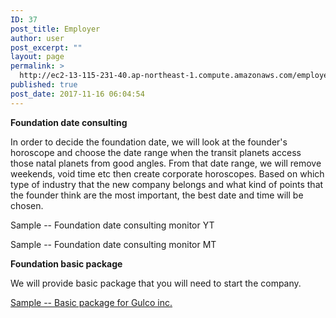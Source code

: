 ```yaml
---
ID: 37
post_title: Employer
author: user
post_excerpt: ""
layout: page
permalink: >
  http://ec2-13-115-231-40.ap-northeast-1.compute.amazonaws.com/employer/
published: true
post_date: 2017-11-16 06:04:54
---
```

<strong>Foundation date consulting</strong>

<span style="font-weight: 400;">In order to decide the foundation date, we will look at the founder's horoscope and choose the date range when the transit planets access those natal planets from good angles. From that date range, we will remove weekends, void time etc then create corporate horoscopes. Based on which type of industry that the new company belongs and what kind of points that the founder think are the most important, the best date and time will be chosen.</span>

Sample -- Foundation date consulting monitor YT

Sample -- Foundation date consulting monitor MT

<strong>Foundation basic package</strong>

We will provide basic package that you will need to start the company.

<a href="http://ec2-13-115-231-40.ap-northeast-1.compute.amazonaws.com/basic-package-gluet-inc/" target="_blank">Sample -- Basic package for Gulco inc.</a>